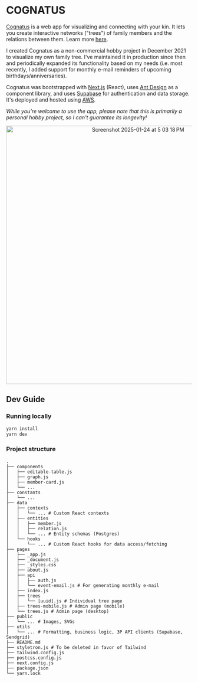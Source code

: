 # COGNATUS

[Cognatus](https://www.cognatus.app) is a web app for visualizing and connecting with your kin. It lets you create interactive networks ("trees") of family members and the relations between them. Learn more [here](https://www.cognatus.app/about).

I created Cognatus as a non-commercial hobby project in December 2021 to visualize my own family tree. I've maintained it in production since then and periodically expanded its functionality based on my needs (i.e. most recently, I added support for monthly e-mail reminders of upcoming birthdays/anniversaries).

Cognatus was bootstrapped with [Next.js](https://nextjs.org/) (React), uses [Ant Design](https://ant.design/) as a component library, and uses [Supabase](https://supabase.io/) for authentication and data storage. It's deployed and hosted using [AWS](https://aws.amazon.com/).

_While you're welcome to use the app, please note that this is primarily a personal hobby project, so I can't guarantee its longevity!_

<p align="center">
  <a href="https://www.cognatus.app/trees/6168b760-a4c8-4f39-9e01-184401db5f0d" target="_blank">
    <img width="700" alt="Screenshot 2025-01-24 at 5 03 18 PM" src="https://github.com/user-attachments/assets/338d6f79-9ada-4232-93dc-0904324519bb" />
  </a>
</p>

## Dev Guide

### Running locally

```bash
yarn install
yarn dev
```

### Project structure

```
.
├── components
│   ├── editable-table.js
│   ├── graph.js
│   ├── member-card.js
│   └── ...
├── constants
│   └── ...
├── data
│   ├── contexts
│   │   └── ... # Custom React contexts
│   ├── entities
│   │   ├── member.js
│   │   ├── relation.js
│   │   └── ... # Entity schemas (Postgres)
│   └── hooks
│       └── ... # Custom React hooks for data access/fetching
├── pages
│   ├── _app.js
│   ├── _document.js
│   ├── _styles.css
│   ├── about.js
│   ├── api
│   │   ├── auth.js
│   │   └── event-email.js # For generating monthly e-mail
│   ├── index.js
│   ├── trees
│   │   └── [uuid].js # Individual tree page
│   ├── trees-mobile.js # Admin page (mobile)
│   └── trees.js # Admin page (desktop)
├── public
│   └── ... # Images, SVGs
├── utils
│   └── ... # Formatting, business logic, 3P API clients (Supabase, Sendgrid)
├── README.md
├── styletron.js # To be deleted in favor of Tailwind
├── tailwind.config.js
├── postcss.config.js
├── next.config.js
├── package.json
└── yarn.lock
```
